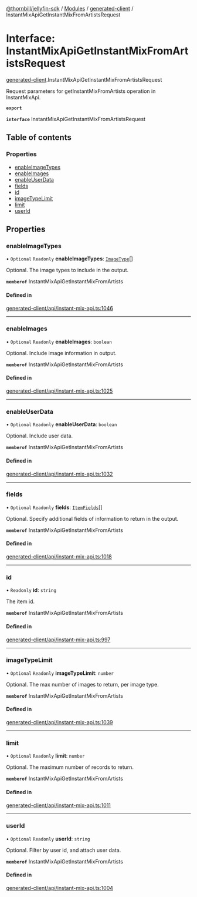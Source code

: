[@thornbill/jellyfin-sdk](../README.md) / [Modules](../modules.md) / [generated-client](../modules/generated_client.md) / InstantMixApiGetInstantMixFromArtistsRequest

# Interface: InstantMixApiGetInstantMixFromArtistsRequest

[generated-client](../modules/generated_client.md).InstantMixApiGetInstantMixFromArtistsRequest

Request parameters for getInstantMixFromArtists operation in InstantMixApi.

**`export`**

**`interface`** InstantMixApiGetInstantMixFromArtistsRequest

## Table of contents

### Properties

- [enableImageTypes](generated_client.InstantMixApiGetInstantMixFromArtistsRequest.md#enableimagetypes)
- [enableImages](generated_client.InstantMixApiGetInstantMixFromArtistsRequest.md#enableimages)
- [enableUserData](generated_client.InstantMixApiGetInstantMixFromArtistsRequest.md#enableuserdata)
- [fields](generated_client.InstantMixApiGetInstantMixFromArtistsRequest.md#fields)
- [id](generated_client.InstantMixApiGetInstantMixFromArtistsRequest.md#id)
- [imageTypeLimit](generated_client.InstantMixApiGetInstantMixFromArtistsRequest.md#imagetypelimit)
- [limit](generated_client.InstantMixApiGetInstantMixFromArtistsRequest.md#limit)
- [userId](generated_client.InstantMixApiGetInstantMixFromArtistsRequest.md#userid)

## Properties

### enableImageTypes

• `Optional` `Readonly` **enableImageTypes**: [`ImageType`](../enums/generated_client.ImageType.md)[]

Optional. The image types to include in the output.

**`memberof`** InstantMixApiGetInstantMixFromArtists

#### Defined in

[generated-client/api/instant-mix-api.ts:1046](https://github.com/jellyfin/jellyfin-sdk-typescript/blob/fa599ae/src/generated-client/api/instant-mix-api.ts#L1046)

___

### enableImages

• `Optional` `Readonly` **enableImages**: `boolean`

Optional. Include image information in output.

**`memberof`** InstantMixApiGetInstantMixFromArtists

#### Defined in

[generated-client/api/instant-mix-api.ts:1025](https://github.com/jellyfin/jellyfin-sdk-typescript/blob/fa599ae/src/generated-client/api/instant-mix-api.ts#L1025)

___

### enableUserData

• `Optional` `Readonly` **enableUserData**: `boolean`

Optional. Include user data.

**`memberof`** InstantMixApiGetInstantMixFromArtists

#### Defined in

[generated-client/api/instant-mix-api.ts:1032](https://github.com/jellyfin/jellyfin-sdk-typescript/blob/fa599ae/src/generated-client/api/instant-mix-api.ts#L1032)

___

### fields

• `Optional` `Readonly` **fields**: [`ItemFields`](../enums/generated_client.ItemFields.md)[]

Optional. Specify additional fields of information to return in the output.

**`memberof`** InstantMixApiGetInstantMixFromArtists

#### Defined in

[generated-client/api/instant-mix-api.ts:1018](https://github.com/jellyfin/jellyfin-sdk-typescript/blob/fa599ae/src/generated-client/api/instant-mix-api.ts#L1018)

___

### id

• `Readonly` **id**: `string`

The item id.

**`memberof`** InstantMixApiGetInstantMixFromArtists

#### Defined in

[generated-client/api/instant-mix-api.ts:997](https://github.com/jellyfin/jellyfin-sdk-typescript/blob/fa599ae/src/generated-client/api/instant-mix-api.ts#L997)

___

### imageTypeLimit

• `Optional` `Readonly` **imageTypeLimit**: `number`

Optional. The max number of images to return, per image type.

**`memberof`** InstantMixApiGetInstantMixFromArtists

#### Defined in

[generated-client/api/instant-mix-api.ts:1039](https://github.com/jellyfin/jellyfin-sdk-typescript/blob/fa599ae/src/generated-client/api/instant-mix-api.ts#L1039)

___

### limit

• `Optional` `Readonly` **limit**: `number`

Optional. The maximum number of records to return.

**`memberof`** InstantMixApiGetInstantMixFromArtists

#### Defined in

[generated-client/api/instant-mix-api.ts:1011](https://github.com/jellyfin/jellyfin-sdk-typescript/blob/fa599ae/src/generated-client/api/instant-mix-api.ts#L1011)

___

### userId

• `Optional` `Readonly` **userId**: `string`

Optional. Filter by user id, and attach user data.

**`memberof`** InstantMixApiGetInstantMixFromArtists

#### Defined in

[generated-client/api/instant-mix-api.ts:1004](https://github.com/jellyfin/jellyfin-sdk-typescript/blob/fa599ae/src/generated-client/api/instant-mix-api.ts#L1004)
